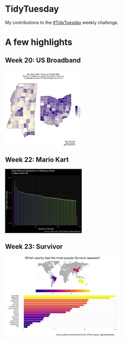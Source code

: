 # TidyTuesday

My contributions to the [#TidyTuesday](https://github.com/rfordatascience/tidytuesday) weekly challenge.

# A few highlights

## Week 20: US Broadband

<img src="2021_week20/usbroadband.png" width="50%" height="50%">

## Week 22: Mario Kart 

<img src="2021_week22/rainbowroad.png" width="50%" height="50%">

## Week 23: Survivor

<img src="2021_week23/survivor.png" width="75%" height="75%">
